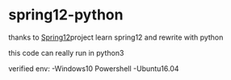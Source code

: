 # spring12-python
thanks to  [Spring12](https://github.com/picasso250/spring12)project
learn spring12 and rewrite with python

this code can really run in python3

verified env:
-Windows10 Powershell
-Ubuntu16.04

